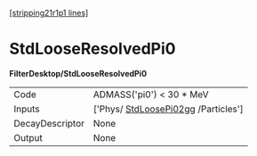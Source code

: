[[stripping21r1p1 lines]](./stripping21r1p1-index)

# StdLooseResolvedPi0

**FilterDesktop/StdLooseResolvedPi0**

|                 |                                                                           |
|-----------------|---------------------------------------------------------------------------|
| Code            | ADMASS('pi0') \< 30 \* MeV                                                |
| Inputs          | ['Phys/ [StdLoosePi02gg](./stripping21r1p1-stdloosepi02gg) /Particles'] |
| DecayDescriptor | None                                                                      |
| Output          | None                                                                      |
